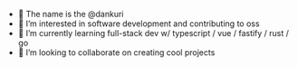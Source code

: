 - 👋 The name is the @dankuri
- 👀 I’m interested in software development and contributing to oss
- 🌱 I’m currently learning full-stack dev w/ typescript / vue / fastify / rust / go
- 💞️ I’m looking to collaborate on creating cool projects
